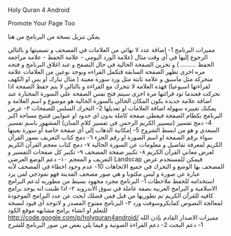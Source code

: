 Holy Quran 4 Android

Promote Your Page Too

يمكن تنزيل نسخة من البرنامج من هنا

مميزات البرنامج
1-    إضافة عدد لا نهائي من العلامات في المصحف و تسميتها و بالتالي الرجوع إليها في أي وقت مثال (علامة الورد اليومي - علامة الحفظ - علامة مراجعة الحفظ ......... ) و تخزين الصفحة الحالية في حال التصفح و عند اغلاق البرنامج و فتحه مره اخرى تظهر الصفحة السابقة فتكمل القراءه
ويوجد نوعين من العلامات علامة متحركة مثل ماسبق و علامة ثابتة مثل ورد سورة معينة ( مثال تبارك او يس او الكهف لقراءتها اسبوعيا) فهذه العلامة لا تتحرك مع القراءة و بالتالي لا يتم حفظ الصفحة اذا تحركت فعندما تود قرائتها مرة اخرى سيتم فتح نفس الصفحة علي السورة المختارة
عند اضافة علامة جديدة يكون المكان الحالي بالسورة الحالية هو موضوع و اسم العلامة و يمكنك تغييره
سهولة اضافة العلامات او تعديلها
2-    التحرك السلس للصفحات
٣- عرض البرنامج بكطام الصفحة فيعطي صفحة كاملة بدون اي حدود او عنوايين فتتيح مساحة اكبر
4-    دمج تفسير  (تيسيير الكريم الرحمن في تفسير كلام المنان) المشهور باسم تفسير السعدي و هو من ابسط الشروح
5-    إمكانية الذهاب إلي أي صفحة خاصة أو سورة بعينها سواء برقم الصفحة او اسم الصورة او رقم الجزء
٦- دمج كتاب التعريف بسور القرآن الكريم لمعرفة تفاصيل و معلومات عن السورة الحالية
٧- دمج كتاب معجم القرآن الكريم لعرض معاني القرآن الكريم
٨- تكبير صفحة المصحف
٩- تكبير كل صفحات التفسير و التعريف و المعجم
١٠- دعم الوضع العرضي Landscap فيمكن للمستخدم عرض المصحف بها الوضع و التحرك في جميع الاتجاهات
10- عدم وجود اخطاء في المصحف لأنه عبارة عن صورة و ليس مكتوبا و هي صور مصحف المدينة فهو نموذجي لمن يرد استخدامه للحفظ
ملاحظات
1-    البرنامج مجرد مجهود بسيط من مطوريه لدعم البرامج الاسلامية و البرامج العربية بصفة عاملة في سوق الأندرويد
٢- اذا ظننت انه يوجد برامج كافيه للقرآن الكريم تم تطوريها من قبل فمن فضلك ابحث عن عدد البرامج الموجودة لمعالجة النصوص كمايكروسوفت ورد
٣- البرنامج مفتوح المصدر و لاتوجد أي قيود لنسخة للتعلم او انشاء برامج مشابهه
موقع الكود http://code.google.com/p/holyquran4android/
مميزات الاصدار القادم بإذن الله
1-    دعم البحث
2- دعم القراءة الصوتية
و فيما يلي بعض من صور البرنامج للشرح